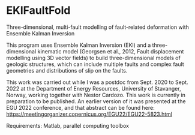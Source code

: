 # EKIFaultFold
Three-dimensional, multi-fault modelling of fault-related deformation with Ensemble Kalman Inversion

This program uses Ensemble Kalman Inversion (EKI) and a three-dimensional kinematic model (Georgsen et al., 2012, Fault displacement modelling using 3D vector fields) to build three-dimensional models of geologic structures, which can include multiple faults and complex fault geometries and distributions of slip on the faults.

This work was carried out while I was a postdoc from Sept. 2020 to Sept. 2022 at the Department of Energy Resources, University of Stavanger, Norway, working together with Nestor Cardozo. This work is currently in preparation to be published. An earlier version of it was presented at the EGU 2022 conference, and that abstract can be found here: https://meetingorganizer.copernicus.org/EGU22/EGU22-5823.html

Requirements: Matlab, parallel computing toolbox
